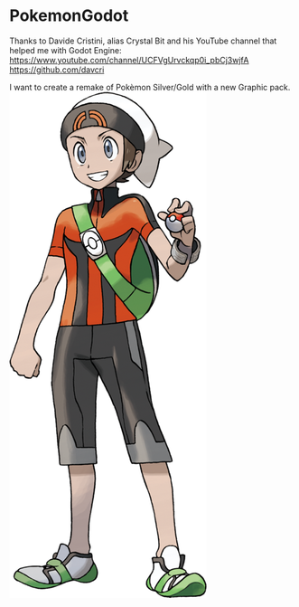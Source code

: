 # PokemonGodot

Thanks to Davide Cristini, alias Crystal Bit and his YouTube channel that helped me with Godot Engine: https://www.youtube.com/channel/UCFVgUrvckqp0i_pbCj3wjfA
https://github.com/davcri

I want to create a remake of Pokèmon Silver/Gold with a new Graphic pack.
![alt text](https://github.com/zatarra97/PokemonGodot/blob/master/Resources/Initial%20Sprit%20Male.png)
